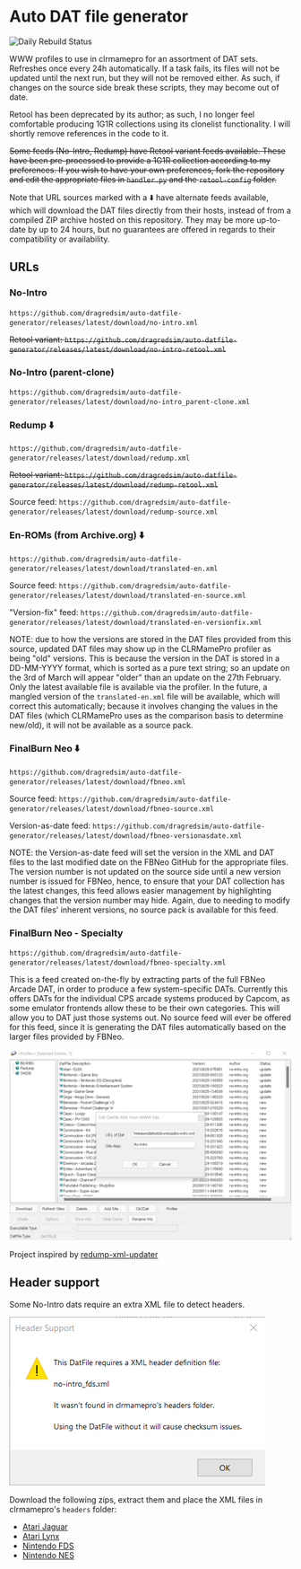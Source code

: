 # Auto DAT file generator

![Daily Rebuild Status](https://github.com/dragredsim/auto-datfile-generator/actions/workflows/daily-rebuild.yml/badge.svg)

WWW profiles to use in clrmamepro for an assortment of DAT sets.
Refreshes once every 24h automatically. If a task fails, its files will not be updated until the next run, but they will not be removed either. As such, if changes on the source side break these scripts, they may become out of date.

Retool has been deprecated by its author; as such, I no longer feel comfortable producing 1G1R collections using its clonelist functionality. I will shortly remove references in the code to it.

~~Some feeds (No-Intro, Redump) have Retool variant feeds available. These have been pre-processed to provide a 1G1R collection according to my preferences. If you wish to have your own preferences, fork the repository and edit the appropriate files in `handler.py` and the `retool-config` folder.~~

Note that URL sources marked with a ⬇️ have alternate feeds available, which will download the DAT files directly from their hosts, instead of from a compiled ZIP archive hosted on this repository. They may be more up-to-date by up to 24 hours, but no guarantees are offered in regards to their compatibility or availability.

## URLs

### No-Intro

`https://github.com/dragredsim/auto-datfile-generator/releases/latest/download/no-intro.xml`

~~Retool variant: `https://github.com/dragredsim/auto-datfile-generator/releases/latest/download/no-intro-retool.xml`~~

### No-Intro (parent-clone)

`https://github.com/dragredsim/auto-datfile-generator/releases/latest/download/no-intro_parent-clone.xml`

### Redump ⬇️

`https://github.com/dragredsim/auto-datfile-generator/releases/latest/download/redump.xml`

~~Retool variant: `https://github.com/dragredsim/auto-datfile-generator/releases/latest/download/redump-retool.xml`~~

Source feed: `https://github.com/dragredsim/auto-datfile-generator/releases/latest/download/redump-source.xml`

### En-ROMs (from Archive.org) ⬇️

`https://github.com/dragredsim/auto-datfile-generator/releases/latest/download/translated-en.xml`

Source feed: `https://github.com/dragredsim/auto-datfile-generator/releases/latest/download/translated-en-source.xml`

"Version-fix" feed: `https://github.com/dragredsim/auto-datfile-generator/releases/latest/download/translated-en-versionfix.xml`

NOTE: due to how the versions are stored in the DAT files provided from this source, updated DAT files may show up in the CLRMamePro profiler as being "old" versions. This is because the version in the DAT is stored in a DD-MM-YYYY format, which is sorted as a pure text string; so an update on the 3rd of March will appear "older" than an update on the 27th February. Only the latest available file is available via the profiler. In the future, a mangled version of the `translated-en.xml` file will be available, which will correct this automatically; because it involves changing the values in the DAT files (which CLRMamePro uses as the comparison basis to determine new/old), it will not be available as a source pack.

### FinalBurn Neo ⬇️

`https://github.com/dragredsim/auto-datfile-generator/releases/latest/download/fbneo.xml`

Source feed: `https://github.com/dragredsim/auto-datfile-generator/releases/latest/download/fbneo-source.xml`

Version-as-date feed: `https://github.com/dragredsim/auto-datfile-generator/releases/latest/download/fbneo-versionasdate.xml`

NOTE: the Version-as-date feed will set the version in the XML and DAT files to the last modified date on the FBNeo GitHub for the appropriate files. The version number is not updated on the source side until a new version number is issued for FBNeo, hence, to ensure that your DAT collection has the latest changes, this feed allows easier management by highlighting changes that the version number may hide. Again, due to needing to modify the DAT files' inherent versions, no source pack is available for this feed.

### FinalBurn Neo - Specialty

`https://github.com/dragredsim/auto-datfile-generator/releases/latest/download/fbneo-specialty.xml`

This is a feed created on-the-fly by extracting parts of the full FBNeo Arcade DAT, in order to produce a few system-specific DATs. Currently this offers DATs for the individual CPS arcade systems produced by Capcom, as some emulator frontends allow these to be their own categories. This will allow you to DAT just those systems out. No source feed will ever be offered for this feed, since it is generating the DAT files automatically based on the larger files provided by FBNeo.

<!--- currently disabled

### Hardware Target Game Database

`https://github.com/hugo19941994/auto-datfile-generator/releases/latest/download/smdb.xml`

### Custom dats.site

`https://github.com/hugo19941994/auto-datfile-generator/releases/latest/download/dats-site.xml`

--->

![clrmamepro screenshot](./img/clrmamepro.png)

Project inspired by [redump-xml-updater](https://github.com/bilakispa/redump-xml-updater)

## Header support

Some No-Intro dats require an extra XML file to detect headers.

![clrmamepro header warning screenshot](./img/headers.png)

Download the following zips, extract them and place the XML files in clrmamepro's `headers` folder:

- [Atari Jaguar](https://datomatic.no-intro.org/stuff/header_a7800.zip)
- [Atari Lynx](https://datomatic.no-intro.org/stuff/header_lynx.zip)
- [Nintendo FDS](https://datomatic.no-intro.org/stuff/header_fds.zip)
- [Nintendo NES](https://datomatic.no-intro.org/stuff/header_nes.zip)
